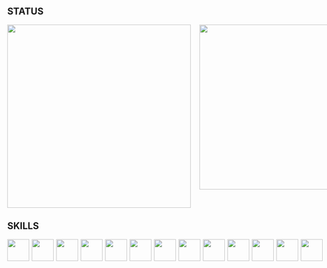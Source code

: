 ## STATUS

<div style="display:flex; justify-content:space-around; gap:20px; ">
    <img style="width:30em" src="https://github-readme-stats.vercel.app/api?username=JuNiOoO13&show_icons=true&theme=synthwave">
     <img style="width:27em" src="https://github-readme-stats.vercel.app/api/top-langs/?username=JuNiOoO13&layout=compact">
</div>


## SKILLS
<div style="display:flex; gap:6px; margin:auto;" >
    <img style="width:50px" src="https://cdn.jsdelivr.net/gh/devicons/devicon/icons/dotnetcore/dotnetcore-original.svg" />
    <img style="width:50px" src="https://cdn.jsdelivr.net/gh/devicons/devicon/icons/html5/html5-original.svg">
    <img style="width:50px" src="https://cdn.jsdelivr.net/gh/devicons/devicon/icons/css3/css3-original.svg" />
    <img style="width:50px" src="https://cdn.jsdelivr.net/gh/devicons/devicon/icons/javascript/javascript-original.svg" />
    <img style="width:50px" src="https://cdn.jsdelivr.net/gh/devicons/devicon/icons/csharp/csharp-original.svg" />
    <img style="width:50px" src="https://cdn.jsdelivr.net/gh/devicons/devicon/icons/python/python-original.svg" />
    <img style="width:50px" src="https://cdn.jsdelivr.net/gh/devicons/devicon/icons/microsoftsqlserver/microsoftsqlserver-plain-wordmark.svg" />
    <img style="width:50px" src="https://cdn.jsdelivr.net/gh/devicons/devicon@latest/icons/mysql/mysql-original-wordmark.svg" /> 
    <img style="width:50px" src="https://cdn.jsdelivr.net/gh/devicons/devicon@latest/icons/lua/lua-plain.svg" /> 
    <img style="width:50px" src="https://cdn.jsdelivr.net/gh/devicons/devicon@latest/icons/angular/angular-original.svg" />
    <img style="width:50px" src="https://cdn.jsdelivr.net/gh/devicons/devicon@latest/icons/typescript/typescript-original.svg" />
    <img style="width:50px" src="https://cdn.jsdelivr.net/gh/devicons/devicon@latest/icons/php/php-original.svg" />
    <img style="width:50px" src="https://cdn.jsdelivr.net/gh/devicons/devicon@latest/icons/laravel/laravel-original.svg" />
          
          
          
</div>

